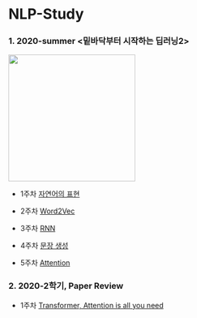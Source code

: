 # NLP-Study

### 1. 2020-summer <밑바닥부터 시작하는 딥러닝2> 

<img src = "https://user-images.githubusercontent.com/75110162/101494574-dffc2780-39aa-11eb-8a20-3eb58312b99c.png" width="250px">


- 1주차 [자연어의 표현](https://github.com/HwangYoonSeob/NLP-Study/blob/main/200727%20-%20%EC%9E%90%EC%97%B0%EC%96%B4%EC%9D%98%20%EB%B6%84%EC%82%B0%20%ED%91%9C%ED%98%84.md)

- 2주차 [Word2Vec](https://github.com/HwangYoonSeob/NLP-Study/blob/main/200803%20-%20Word2Vec%20%EA%B5%AC%ED%98%84.md)

- 3주차 [RNN](https://github.com/HwangYoonSeob/NLP-Study/blob/main/200810%20-%20RNN%20%EA%B5%AC%ED%98%84.md)

- 4주차 [문장 생성](https://github.com/HwangYoonSeob/NLP-Study/blob/main/200817%20-%20%EB%AC%B8%EC%9E%A5%EC%83%9D%EC%84%B1%20%EA%B5%AC%ED%98%84.md)

- 5주차 [Attention](https://github.com/HwangYoonSeob/NLP-Study/blob/main/200824%20-%20Attention%20%EA%B5%AC%ED%98%84.md)


### 2. 2020-2학기, Paper Review

- 1주차 [Transformer, Attention is all you need](https://github.com/HwangYoonSeob/NLP-Study/blob/main/200907%20-%20Transformer%20%EB%A6%AC%EB%B7%B0.md)
